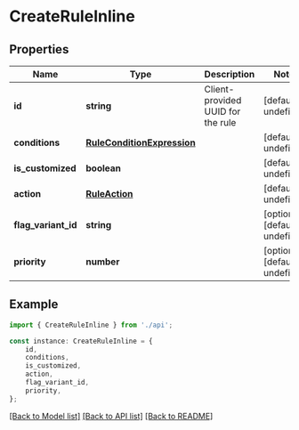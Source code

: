 # CreateRuleInline


## Properties

Name | Type | Description | Notes
------------ | ------------- | ------------- | -------------
**id** | **string** | Client-provided UUID for the rule | [default to undefined]
**conditions** | [**RuleConditionExpression**](RuleConditionExpression.md) |  | [default to undefined]
**is_customized** | **boolean** |  | [default to undefined]
**action** | [**RuleAction**](RuleAction.md) |  | [default to undefined]
**flag_variant_id** | **string** |  | [optional] [default to undefined]
**priority** | **number** |  | [optional] [default to undefined]

## Example

```typescript
import { CreateRuleInline } from './api';

const instance: CreateRuleInline = {
    id,
    conditions,
    is_customized,
    action,
    flag_variant_id,
    priority,
};
```

[[Back to Model list]](../README.md#documentation-for-models) [[Back to API list]](../README.md#documentation-for-api-endpoints) [[Back to README]](../README.md)
